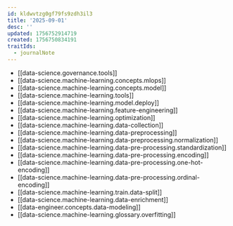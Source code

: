 ```yaml
---
id: kldwvtzg0gf79fs9zdh3il3
title: '2025-09-01'
desc: ''
updated: 1756752914719
created: 1756750834191
traitIds:
  - journalNote
---
```


- [[data-science.governance.tools]]
- [[data-science.machine-learning.concepts.mlops]]
- [[data-science.machine-learning.concepts.model]]
- [[data-science.machine-learning.tools]]
- [[data-science.machine-learning.model.deploy]]
- [[data-science.machine-learning.feature-engineering]]
- [[data-science.machine-learning.optimization]]
- [[data-science.machine-learning.data-collection]]
- [[data-science.machine-learning.data-preprocessing]]
- [[data-science.machine-learning.data-preprocessing.normalization]]
- [[data-science.machine-learning.data-pre-processing.standardization]]
- [[data-science.machine-learning.data-pre-processing.encoding]]
- [[data-science.machine-learning.data-pre-processing.one-hot-encoding]]
- [[data-science.machine-learning.data-pre-processing.ordinal-encoding]]
- [[data-science.machine-learning.train.data-split]]
- [[data-science.machine-learning.data-enrichment]]
- [[data-engineer.concepts.data-modeling]]
- [[data-science.machine-learning.glossary.overfitting]]
